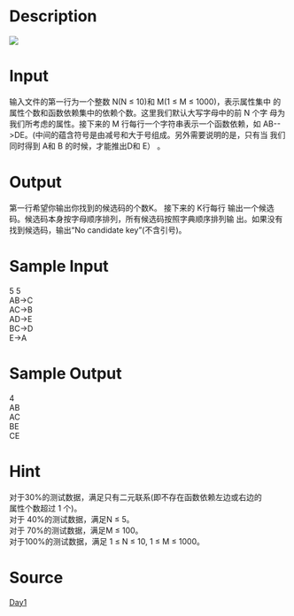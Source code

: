 
# Description

<div class="content"><img border="0" src="/source/bzoj/1871/img/aHR0cHM6Ly9seWRzeS5jb20vSnVkZ2VPbmxpbmUvaW1hZ2VzLzE4NzEuanBn.jpg"/> </div>

# Input

<div class="content">输入文件的第一行为一个整数 N(N ≤ 10)和 M(1 ≤ M ≤ 1000)，表示属性集中
的属性个数和函数依赖集中的依赖个数。这里我们默认大写字母中的前 N 个字
母为我们所考虑的属性。接下来的 M 行每行一个字符串表示一个函数依赖，如
AB--&gt;DE。(中间的蕴含符号是由减号和大于号组成。另外需要说明的是，只有当
我们同时得到 A和 B 的时候，才能推出D和 E） 。 
</div>

# Output

<div class="content">第一行希望你输出你找到的候选码的个数K。 接下来的 K行每行
输出一个候选码。候选码本身按字母顺序排列，所有候选码按照字典顺序排列输
出。如果没有找到候选码，输出“No candidate key”(不含引号)。 
 </div>

# Sample Input

<div class="content"><span class="sampledata">5 5 <br/>
AB-&gt;C <br/>
AC-&gt;B <br/>
AD-&gt;E <br/>
BC-&gt;D <br/>
E-&gt;A <br/>
</span></div>

# Sample Output

<div class="content"><span class="sampledata">4 <br/>
AB <br/>
AC <br/>
BE <br/>
CE <br/>
</span></div>

# Hint

<div class="content"><p>对于30%的测试数据，满足只有二元联系(即不存在函数依赖左边或右边的<br/>
属性个数超过 1 个)。 <br/>
对于 40%的测试数据，满足N ≤ 5。 <br/>
对于 70%的测试数据，满足M ≤ 100。 <br/>
对于100%的测试数据，满足 1 ≤ N ≤ 10, 1 ≤ M ≤ 1000。 <br/>
 </p></div>

# Source

<div class="content"><p><a href="problemset.php?search=Day1">Day1</a></p></div>

